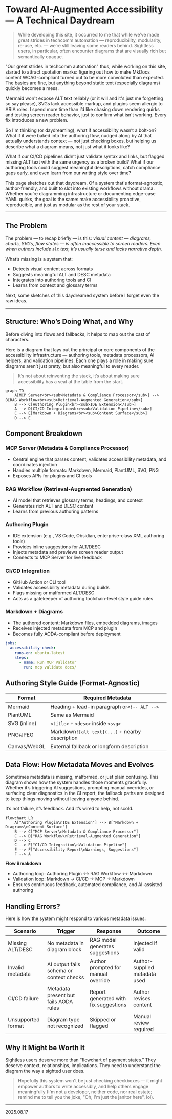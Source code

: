 # Toward AI-Augmented Accessibility — A Technical Daydream

> While developing this site, it occurred to me that while we’ve made great strides in techcomm automation — reproducibility, modularity, re-use, etc. — we’re still leaving some readers behind. Sightless users, in particular, often encounter diagrams that are visually rich but semantically opaque. 

"Our great strides in techcomm automation" thus, while working on this site, started to attract quotation marks: figuring out how to make MkDocs content WCAG-compliant turned out to be more convoluted than expected. The basics are fine, but anything beyond static text (especially diagrams) quickly becomes a mess. 

Mermaid won't expose ALT text reliably (or it will and it's just me forgetting so say please), SVGs lack accessible markup, and plugins seem allergic to ARIA roles. I spend more time than I’d like chasing down rendering quirks and testing screen reader behavior, just to confirm what isn't working. Every fix introduces a new problem.

So I'm thinking (or daydreaming), what if accessibility wasn’t a bolt-on? What if it were baked into the authoring flow, nudged along by AI that actually understands context — not just checking boxes, but helping us describe what a diagram means, not just what it looks like?

What if our CI/CD pipelines didn’t just validate syntax and links, but flagged missing ALT text with the same urgency as a broken build? What if our authoring tools could suggest meaningful descriptions, catch compliance gaps early, and even learn from our writing style over time?

This page sketches out that daydream. Of a system that's format-agnostic, author-friendly, and built to slot into existing workflows without drama. Whether you’re diagramming infrastructure or documenting edge-case YAML quirks, the goal is the same: make accessibility proactive, reproducible, and just as modular as the rest of your stack.

---

## The Problem

The problem — to recap briefly — is this: *visual content — diagrams, charts, SVGs, flow states — is often inaccessible to screen readers. Even when authors include `alt` text, it’s usually terse and lacks narrative depth.*

What’s missing is a system that:

- Detects visual content across formats
- Suggests meaningful ALT and DESC metadata
- Integrates into authoring tools and CI
- Learns from context and glossary terms  

Next, some sketches of this daydreamed system before I forget even the raw ideas.  

---

## Structure: Who’s Doing What, and Why

Before diving into flows and fallbacks, it helps to map out the cast of characters. 

Here is a diagram that lays out the principal or core components of the accessibility infrastructure — authoring tools, metadata processors, AI helpers, and validation pipelines. Each one plays a role in making sure diagrams aren’t just pretty, but also meaningful to every reader. 

> It’s not about reinventing the stack, it’s about making sure accessibility has a seat at the table from the start.

```mermaid
graph TD
    A[MCP Server<br><sub>Metadata & Compliance Processor</sub>] --> B[RAG Workflow<br><sub>Retrieval-Augmented Generation</sub>]
    B --> C[Authoring Plugin<br><sub>IDE Extension</sub>]
    A --> D[CI/CD Integration<br><sub>Validation Pipeline</sub>]
    C --> E[Markdown + Diagrams<br><sub>Content Surface</sub>]
    D --> E
```
## Component Breakdown

### MCP Server (Metadata & Compliance Processor)

* Central engine that parses content, validates accessibility metadata, and coordinates injection
* Handles multiple formats: Markdown, Mermaid, PlantUML, SVG, PNG
* Exposes APIs for plugins and CI tools

### RAG Workflow (Retrieval-Augmented Generation)

* AI model that retrieves glossary terms, headings, and context
* Generates rich ALT and DESC content
* Learns from previous authoring patterns

### Authoring Plugin

* IDE extension (e.g., VS Code, Obsidian, enterprise-class XML authoring tools)
* Provides inline suggestions for ALT/DESC
* Injects metadata and previews screen reader output
* Connects to MCP Server for live feedback

### CI/CD Integration

* GitHub Action or CLI tool
* Validates accessibility metadata during builds
* Flags missing or malformed ALT/DESC
* Acts as a gatekeeper of authoring toolchain-level style guide rules

### Markdown + Diagrams

* The authored content: Markdown files, embedded diagrams, images
* Receives injected metadata from MCP and plugin
* Becomes fully AODA-compliant before deployment

```yaml
jobs:
  accessibility-check:
    runs-on: ubuntu-latest
    steps:
      - name: Run MCP Validator
        run: mcp validate docs/
```

## Authoring Style Guide (Format-Agnostic)


| Format       | Required Metadata                               |
| -------------- | ------------------------------------------------- |
| Mermaid      | Heading + lead-in paragraph or`<!-- ALT -->`    |
| PlantUML     | Same as Mermaid                                 |
| SVG (inline) | `<title>` + `<desc>` inside `<svg>`             |
| PNG/JPEG     | Markdown`![alt text](...)` + nearby description |
| Canvas/WebGL | External fallback or longform description       |

## Data Flow: How Metadata Moves and Evolves

Sometimes metadata is missing, malformed, or just plain confusing. This diagram shows how the system handles those moments gracefully. Whether it’s triggering AI suggestions, prompting manual overrides, or surfacing clear diagnostics in the CI report, the fallback paths are designed to keep things moving without leaving anyone behind.

It’s not failure, it’s feedback. And it’s wired to help, not scold.

```mermaid
flowchart LR
    A["Authoring Plugin\nIDE Extension"] --> B["Markdown + Diagrams\nContent Surface"]
    B --> C["MCP Server\nMetadata & Compliance Processor"]
    C --> D["RAG Workflow\nRetrieval-Augmented Generation"]
    D --> C
    C --> E["CI/CD Integration\nValidation Pipeline"]
    E --> F["Accessibility Report\nWarnings, Suggestions"]
    F --> A
```

**Flow Breakdown**

- Authoring loop: Authoring Plugin ↔ RAG Workflow ↔ Markdown
- Validation loop: Markdown → CI/CD → MCP → Markdown
- Ensures continuous feedback, automated compliance, and AI-assisted authoring

## Handling Errors?

Here is how the system might respond to various metadata issues:


| Scenario           | Trigger                                  | Response                              | Outcome                       |
| -------------------- | ------------------------------------------ | --------------------------------------- | ------------------------------- |
| Missing ALT/DESC   | No metadata in diagram block             | RAG model generates suggestions       | Injected if valid             |
| Invalid metadata   | AI output fails schema or context checks | Author prompted for manual override   | Author-supplied metadata used |
| CI/CD failure      | Metadata present but fails AODA rules    | Report generated with fix suggestions | Author revises content        |
| Unsupported format | Diagram type not recognized              | Skipped or flagged                    | Manual review required        |

## Why It Might be Worth It

Sightless users deserve more than “flowchart of payment states.” They deserve context, relationships, implications. They need to understand the diagram the way a sighted user does.

> Hopefully this system won't be just checking checkboxes — it might empower authors to write accessibly, and help others engage meaningfully (I'm not a developer, neither code, nor real estate; remind me to tell you the joke, "Oh, I'm just the janitor here", lol).

---
2025.08.17


